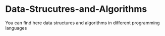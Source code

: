 # Data-Strucutres-and-Algorithms
You can find here data structures and algorithms in different programming languages
